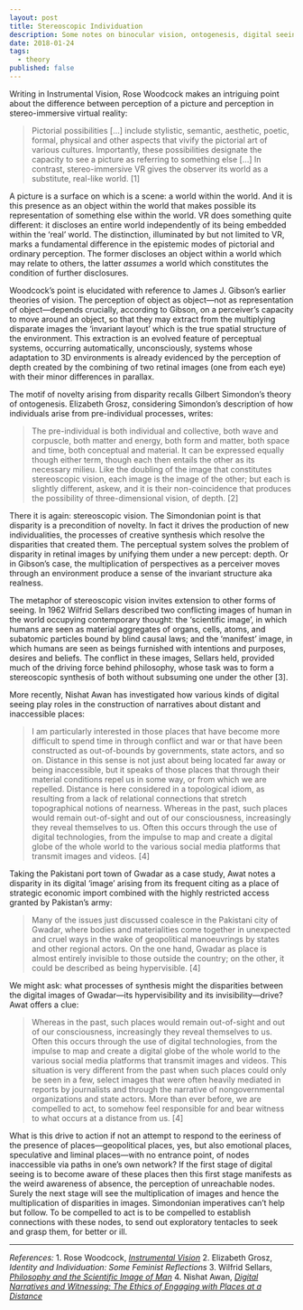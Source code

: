 ```yaml
---
layout: post
title: Stereoscopic Individuation
description: Some notes on binocular vision, ontogenesis, digital seeing and unreachable nodes.
date: 2018-01-24
tags:
  - theory
published: false  
---
```


Writing in Instrumental Vision, Rose Woodcock makes an intriguing point about the difference between perception of a picture and perception in stereo-immersive virtual reality:

> Pictorial possibilities [...] include stylistic, semantic, aesthetic, poetic, formal, physical and other aspects that vivify the pictorial art of various cultures. Importantly, these possibilities designate the capacity to see a picture as referring to something else […] In contrast, stereo-immersive VR gives the observer its world as a substitute, real-like world. [1]

A picture is a surface on which is a scene: a world within the world. And it is this presence as an object within the world that makes possible its representation of something else within the world. VR does something quite different: it discloses an entire world independently of its being embedded within the ‘real’ world. The distinction, illuminated by but not limited to VR, marks a fundamental difference in the epistemic modes of pictorial and ordinary perception. The former discloses an object within a world which may relate to others, the latter <i>assumes</i> a world which constitutes the condition of further disclosures.

Woodcock’s point is elucidated with reference to James J. Gibson’s earlier theories of vision. The perception of object as object—not as representation of object—depends crucially, according to Gibson, on a perceiver’s capacity to move around an object, so that they may extract from the multiplying disparate images the ‘invariant layout’ which is the true spatial structure of the environment. This extraction is an evolved feature of perceptual systems, occurring automatically, unconsciously, systems whose adaptation to 3D environments is already evidenced by the perception of depth created by the combining of two retinal images (one from each eye) with their minor differences in parallax.

The motif of novelty arising from disparity recalls Gilbert Simondon’s theory of ontogenesis. Elizabeth Grosz, considering Simondon’s description of how individuals arise from pre-individual processes, writes:

> The pre-individual is both individual and collective, both wave and corpuscle, both matter and energy, both form and matter, both space and time, both conceptual and material. It can be expressed equally though either term, though each then entails the other as its necessary milieu. Like the doubling of the image that constitutes stereoscopic vision, each image is the image of the other; but each is slightly different, askew, and it is their non-coincidence that produces the possibility of three-dimensional vision, of depth. [2]

There it is again: stereoscopic vision. The Simondonian point is that disparity is a precondition of novelty. In fact it drives the production of new individualities, the processes of creative synthesis which resolve the disparities that created them. The perceptual system solves the problem of disparity in retinal images by unifying them under a new percept: depth. Or in Gibson’s case, the multiplication of perspectives as a perceiver moves through an environment produce a sense of the invariant structure aka realness.

The metaphor of stereoscopic vision invites extension to other forms of seeing. In 1962 Wilfrid Sellars described two conflicting images of human in the world occupying contemporary thought: the ‘scientific image’, in which humans are seen as material aggregates of organs, cells, atoms, and subatomic particles bound by blind causal laws; and the ‘manifest’ image, in which humans are seen as beings furnished with intentions and purposes, desires and beliefs. The conflict in these images, Sellars held, provided much of the driving force behind philosophy, whose task was to form a stereoscopic synthesis of both without subsuming one under the other [3].

More recently, Nishat Awan has investigated how various kinds of digital seeing play roles in the construction of narratives about distant and inaccessible places:

> I am particularly interested in those places that have become more difficult to spend time in through conflict and war or that have been constructed as out-of-bounds by governments, state actors, and so on. Distance in this sense is not just about being located far away or being inaccessible, but it speaks of those places that through their material conditions repel us in some way, or from which we are repelled. Distance is here considered in a topological idiom, as resulting from a lack of relational connections that stretch topographical notions of nearness. Whereas in the past, such places would remain out-of-sight and out of our consciousness, increasingly they reveal themselves to us. Often this occurs through the use of digital technologies, from the impulse to map and create a digital globe of the whole world to the various social media platforms that transmit images and videos. [4]

Taking the Pakistani port town of Gwadar as a case study, Awat notes a disparity in its digital ‘image’ arising from its frequent citing as a place of strategic economic import combined with the highly restricted access granted by Pakistan’s army:

> Many of the issues just discussed coalesce in the Pakistani city of Gwadar, where bodies and materialities come together in unexpected and cruel ways in the wake of geopolitical manoeuvrings by states and other regional actors. On the one hand, Gwadar as place is almost entirely invisible to those outside the country; on the other, it could be described as being hypervisible. [4]

We might ask: what processes of synthesis might the disparities between the digital images of Gwadar—its hypervisibility and its invisibility—drive? Awat offers a clue:

> Whereas in the past, such places would remain out-of-sight and out of our consciousness, increasingly they reveal themselves to us. Often this occurs through the use of digital technologies, from the impulse to map and create a digital globe of the whole world to the various social media platforms that transmit images and videos. This situation is very different from the past when such places could only be seen in a few, select images that were often heavily mediated in reports by journalists and through the narrative of nongovernmental organizations and state actors. More than ever before, we are compelled to act, to somehow feel responsible for and bear witness to what occurs at a distance from us. [4]

What is this drive to action if not an attempt to respond to the eeriness of the presence of places—geopolitical places, yes, but also emotional places, speculative and liminal places—with no entrance point, of nodes inaccessible via paths in one’s own network? If the first stage of digital seeing is to become aware of these places then this first stage manifests as the weird awareness of absence, the perception of unreachable nodes. Surely the next stage will see the multiplication of images and hence the multiplication of disparities in images. Simondonian imperatives can’t help but follow. To be compelled to act is to be compelled to establish connections with these nodes, to send out exploratory tentacles to seek and grasp them, for better or ill.

<hr>
<i>References:</i>
1. Rose Woodcock, <a href="https://dro.deakin.edu.au/eserv/DU:30050595/woodcock-instrumentalvision-2013.pdf"><i>Instrumental Vision</i></a>
2. Elizabeth Grosz, <i>Identity and Individuation: Some Feminist Reflections</i>
3. Wilfrid Sellars, <a href="http://selfpace.uconn.edu/class/percep/SellarsPhilSciImage.pdf"><i>Philosophy and the Scientific Image of Man</i></a>
4. Nishat Awan, <a href="http://www.tandfonline.com/doi/full/10.1080/2373566X.2016.1234940"><i>Digital Narratives and Witnessing: The Ethics of Engaging with Places at a Distance</i></a>
